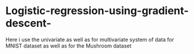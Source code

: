 # Logistic-regression-using-gradient-descent-
Here i use the univariate as well as for multivariate system of data for MNIST dataset as well as for the Mushroom dataset 
